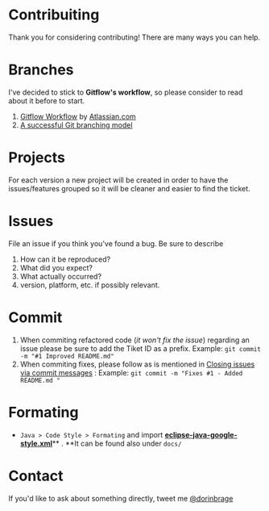 # Contribuiting

Thank you for considering contributing! There are many ways you can help.

# Branches

I've decided to stick to **Gitflow's workflow**, so please consider to read about it before to start.

1. [Gitflow Workflow](https://de.atlassian.com/git/tutorials/comparing-workflows#gitflow-workflow) by [Atlassian.com](Atlassian.com)
2. [A successful Git branching model](http://nvie.com/posts/a-successful-git-branching-model/)

# Projects

For each version a new project will be created in order to have the issues/features grouped so it will be cleaner and easier to find the ticket.

# Issues

File an issue if you think you've found a bug. Be sure to describe

1. How can it be reproduced?
2. What did you expect?
3. What actually occurred?
4. version, platform, etc. if possibly relevant.

# Commit

1. When commiting refactored code \(_it won't fix the issue_\) regarding an issue please be sure to add the Tiket ID as a prefix. Example: `git commit -m "#1 Improved README.md"` 
2. When commiting fixes, please follow as is mentioned in [Closing issues via commit messages](https://help.github.com/articles/closing-issues-via-commit-messages/) :  Example: `git commit -m "Fixes #1 - Added README.md "` 

# Formating

* `Java > Code Style > Formating` and import [**eclipse-java-google-style.xml**](https://github.com/google/styleguide/blob/gh-pages/eclipse-java-google-style.xml)** . **It can be found also under `docs/`

# Contact

If you'd like to ask about something directly, tweet me [@dorinbrage](https://twitter.com/dorinbrage)

